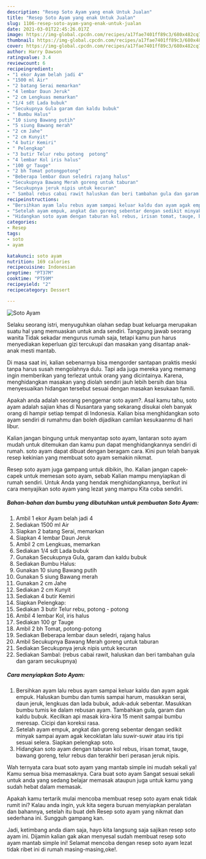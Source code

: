 ```yaml
---
description: "Resep Soto Ayam yang enak Untuk Jualan"
title: "Resep Soto Ayam yang enak Untuk Jualan"
slug: 1106-resep-soto-ayam-yang-enak-untuk-jualan
date: 2021-03-01T22:45:26.017Z
image: https://img-global.cpcdn.com/recipes/a17fae7401ff89c3/680x482cq70/soto-ayam-foto-resep-utama.jpg
thumbnail: https://img-global.cpcdn.com/recipes/a17fae7401ff89c3/680x482cq70/soto-ayam-foto-resep-utama.jpg
cover: https://img-global.cpcdn.com/recipes/a17fae7401ff89c3/680x482cq70/soto-ayam-foto-resep-utama.jpg
author: Harry Dawson
ratingvalue: 3.4
reviewcount: 6
recipeingredient:
- "1 ekor Ayam belah jadi 4"
- "1500 ml Air"
- "2 batang Serai memarkan"
- "4 lembar Daun Jeruk"
- "2 cm Lengkuas memarkan"
- "1/4 sdt Lada bubuk"
- "Secukupnya Gula garam dan kaldu bubuk"
- " Bumbu Halus"
- "10 siung Bawang putih"
- "5 siung Bawang merah"
- "2 cm Jahe"
- "2 cm Kunyit"
- "4 butir Kemiri"
- " Pelengkap"
- "3 butir Telur rebu potong  potong"
- "4 lembar Kol iris halus"
- "100 gr Tauge"
- "2 bh Tomat potongpotong"
- "Beberapa lembar daun seledri rajang halus"
- "Secukupnya Bawang Merah goreng untuk taburan"
- "Secukupnya jeruk nipis untuk kecuran"
- " Sambal rebus cabai rawit haluskan dan beri tambahan gula dan garam secukupnya"
recipeinstructions:
- "Bersihkan ayam lalu rebus ayam sampai keluar kaldu dan ayam agak empuk. Haluskan bumbu dan tumis sampai harum, masukkan serai, daun jeruk, lengkuas dan lada bubuk, aduk-aduk sebentar. Masukkan bumbu tumis ke dalam rebusan ayam. Tambahkan gula, garam dan kaldu bubuk. Kecilkan api masak kira-kira 15 menit sampai bumbu meresap. Cicipi dan koreksi rasa."
- "Setelah ayam empuk, angkat dan goreng sebentar dengan sedikit minyak sampai ayam agak kecoklatan lalu suwir-suwir atau iris tipi sesuai selera. Siapkan pelengkap soto."
- "Hidangkan soto ayam dengan taburan kol rebus, irisan tomat, tauge, bawang goreng, telur rebus dan terakhir beri perasan jeruk nipis."
categories:
- Resep
tags:
- soto
- ayam

katakunci: soto ayam 
nutrition: 169 calories
recipecuisine: Indonesian
preptime: "PT37M"
cooktime: "PT59M"
recipeyield: "2"
recipecategory: Dessert

---
```



![Soto Ayam](https://img-global.cpcdn.com/recipes/a17fae7401ff89c3/680x482cq70/soto-ayam-foto-resep-utama.jpg)

Selaku seorang istri, menyuguhkan olahan sedap buat keluarga merupakan suatu hal yang memuaskan untuk anda sendiri. Tanggung jawab seorang  wanita Tidak sekadar mengurus rumah saja, tetapi kamu pun harus menyediakan keperluan gizi tercukupi dan masakan yang disantap anak-anak mesti mantab.

Di masa  saat ini, kalian sebenarnya bisa mengorder santapan praktis meski tanpa harus susah mengolahnya dulu. Tapi ada juga mereka yang memang ingin memberikan yang terlezat untuk orang yang dicintainya. Karena, menghidangkan masakan yang diolah sendiri jauh lebih bersih dan bisa menyesuaikan hidangan tersebut sesuai dengan masakan kesukaan famili. 



Apakah anda adalah seorang penggemar soto ayam?. Asal kamu tahu, soto ayam adalah sajian khas di Nusantara yang sekarang disukai oleh banyak orang di hampir setiap tempat di Indonesia. Kalian bisa menghidangkan soto ayam sendiri di rumahmu dan boleh dijadikan camilan kesukaanmu di hari libur.

Kalian jangan bingung untuk menyantap soto ayam, lantaran soto ayam mudah untuk ditemukan dan kamu pun dapat menghidangkannya sendiri di rumah. soto ayam dapat dibuat dengan beragam cara. Kini pun telah banyak resep kekinian yang membuat soto ayam semakin nikmat.

Resep soto ayam juga gampang untuk dibikin, lho. Kalian jangan capek-capek untuk memesan soto ayam, sebab Kalian mampu menyiapkan di rumah sendiri. Untuk Anda yang hendak menghidangkannya, berikut ini cara menyajikan soto ayam yang lezat yang mampu Kita coba sendiri.

<!--inarticleads1-->

##### Bahan-bahan dan bumbu yang dibutuhkan untuk pembuatan Soto Ayam:

1. Ambil 1 ekor Ayam belah jadi 4
1. Sediakan 1500 ml Air
1. Siapkan 2 batang Serai, memarkan
1. Siapkan 4 lembar Daun Jeruk
1. Ambil 2 cm Lengkuas, memarkan
1. Sediakan 1/4 sdt Lada bubuk
1. Gunakan Secukupnya Gula, garam dan kaldu bubuk
1. Sediakan  Bumbu Halus:
1. Gunakan 10 siung Bawang putih
1. Gunakan 5 siung Bawang merah
1. Gunakan 2 cm Jahe
1. Sediakan 2 cm Kunyit
1. Sediakan 4 butir Kemiri
1. Siapkan  Pelengkap:
1. Sediakan 3 butir Telur rebu, potong - potong
1. Ambil 4 lembar Kol, iris halus
1. Sediakan 100 gr Tauge
1. Ambil 2 bh Tomat, potong-potong
1. Sediakan Beberapa lembar daun seledri, rajang halus
1. Ambil Secukupnya Bawang Merah goreng untuk taburan
1. Sediakan Secukupnya jeruk nipis untuk kecuran
1. Sediakan  Sambal: (rebus cabai rawit, haluskan dan beri tambahan gula dan garam secukupnya)




<!--inarticleads2-->

##### Cara menyiapkan Soto Ayam:

1. Bersihkan ayam lalu rebus ayam sampai keluar kaldu dan ayam agak empuk. Haluskan bumbu dan tumis sampai harum, masukkan serai, daun jeruk, lengkuas dan lada bubuk, aduk-aduk sebentar. Masukkan bumbu tumis ke dalam rebusan ayam. Tambahkan gula, garam dan kaldu bubuk. Kecilkan api masak kira-kira 15 menit sampai bumbu meresap. Cicipi dan koreksi rasa.
1. Setelah ayam empuk, angkat dan goreng sebentar dengan sedikit minyak sampai ayam agak kecoklatan lalu suwir-suwir atau iris tipi sesuai selera. Siapkan pelengkap soto.
1. Hidangkan soto ayam dengan taburan kol rebus, irisan tomat, tauge, bawang goreng, telur rebus dan terakhir beri perasan jeruk nipis.




Wah ternyata cara buat soto ayam yang mantab simple ini mudah sekali ya! Kamu semua bisa memasaknya. Cara buat soto ayam Sangat sesuai sekali untuk anda yang sedang belajar memasak ataupun juga untuk kamu yang sudah hebat dalam memasak.

Apakah kamu tertarik mulai mencoba membuat resep soto ayam enak tidak rumit ini? Kalau anda ingin, yuk kita segera buruan menyiapkan peralatan dan bahannya, setelah itu buat deh Resep soto ayam yang nikmat dan sederhana ini. Sungguh gampang kan. 

Jadi, ketimbang anda diam saja, hayo kita langsung saja sajikan resep soto ayam ini. Dijamin kalian gak akan menyesal sudah membuat resep soto ayam mantab simple ini! Selamat mencoba dengan resep soto ayam lezat tidak ribet ini di rumah masing-masing,oke!.

